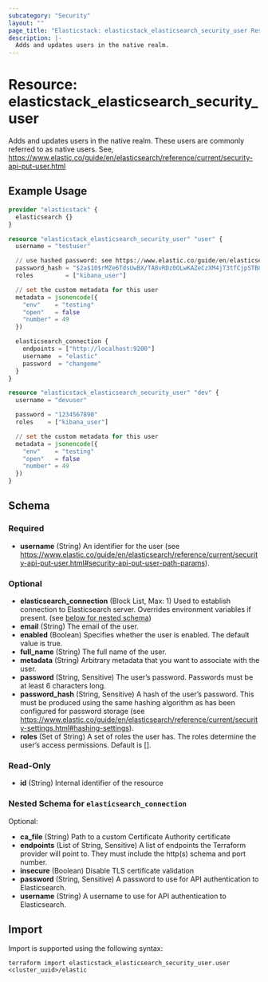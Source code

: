 ```yaml
---
subcategory: "Security"
layout: ""
page_title: "Elasticstack: elasticstack_elasticsearch_security_user Resource"
description: |-
  Adds and updates users in the native realm.
---
```


# Resource: elasticstack_elasticsearch_security_user

Adds and updates users in the native realm. These users are commonly referred to as native users. See, https://www.elastic.co/guide/en/elasticsearch/reference/current/security-api-put-user.html

## Example Usage

```terraform
provider "elasticstack" {
  elasticsearch {}
}

resource "elasticstack_elasticsearch_security_user" "user" {
  username = "testuser"

  // use hashed password: see https://www.elastic.co/guide/en/elasticsearch/reference/current/security-api-put-user.html#security-api-put-user-request-body
  password_hash = "$2a$10$rMZe6TdsUwBX/TA8vRDz0OLwKAZeCzXM4jT3tfCjpSTB8HoFuq8xO"
  roles         = ["kibana_user"]

  // set the custom metadata for this user
  metadata = jsonencode({
    "env"    = "testing"
    "open"   = false
    "number" = 49
  })

  elasticsearch_connection {
    endpoints = ["http://localhost:9200"]
    username  = "elastic"
    password  = "changeme"
  }
}

resource "elasticstack_elasticsearch_security_user" "dev" {
  username = "devuser"

  password = "1234567890"
  roles    = ["kibana_user"]

  // set the custom metadata for this user
  metadata = jsonencode({
    "env"    = "testing"
    "open"   = false
    "number" = 49
  })
}
```

<!-- schema generated by tfplugindocs -->
## Schema

### Required

- **username** (String) An identifier for the user (see https://www.elastic.co/guide/en/elasticsearch/reference/current/security-api-put-user.html#security-api-put-user-path-params).

### Optional

- **elasticsearch_connection** (Block List, Max: 1) Used to establish connection to Elasticsearch server. Overrides environment variables if present. (see [below for nested schema](#nestedblock--elasticsearch_connection))
- **email** (String) The email of the user.
- **enabled** (Boolean) Specifies whether the user is enabled. The default value is true.
- **full_name** (String) The full name of the user.
- **metadata** (String) Arbitrary metadata that you want to associate with the user.
- **password** (String, Sensitive) The user’s password. Passwords must be at least 6 characters long.
- **password_hash** (String, Sensitive) A hash of the user’s password. This must be produced using the same hashing algorithm as has been configured for password storage (see https://www.elastic.co/guide/en/elasticsearch/reference/current/security-settings.html#hashing-settings).
- **roles** (Set of String) A set of roles the user has. The roles determine the user’s access permissions. Default is [].

### Read-Only

- **id** (String) Internal identifier of the resource

<a id="nestedblock--elasticsearch_connection"></a>
### Nested Schema for `elasticsearch_connection`

Optional:

- **ca_file** (String) Path to a custom Certificate Authority certificate
- **endpoints** (List of String, Sensitive) A list of endpoints the Terraform provider will point to. They must include the http(s) schema and port number.
- **insecure** (Boolean) Disable TLS certificate validation
- **password** (String, Sensitive) A password to use for API authentication to Elasticsearch.
- **username** (String) A username to use for API authentication to Elasticsearch.

## Import

Import is supported using the following syntax:

```shell
terraform import elasticstack_elasticsearch_security_user.user <cluster_uuid>/elastic
```

